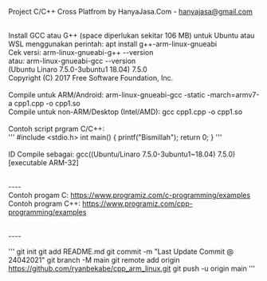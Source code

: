 Project C/C++ Cross Platfrom by HanyaJasa.Com - hanyajasa@gmail.com
<br>
<br>

Install GCC atau G++ (space diperlukan sekitar 106 MB) untuk Ubuntu atau WSL menggunakan perintah: 
apt install g++-arm-linux-gnueabi
<br>
Cek versi: 
arm-linux-gnueabi-g++ --version
<br>atau: 
arm-linux-gnueabi-gcc --version
<br>(Ubuntu Linaro 7.5.0-3ubuntu1 18.04) 7.5.0
<br>Copyright (C) 2017 Free Software Foundation, Inc.
<br>
<br>
Compile untuk ARM/Android: 
arm-linux-gnueabi-gcc -static -march=armv7-a cpp1.cpp -o cpp1.so
<br>
Compile untuk non-ARM/Desktop (Intel/AMD):
gcc cpp1.cpp -o cpp1.so
<br>
<br>
Contoh script prgram C/C++:
<br>
'''
#include <stdio.h>
int main()
{
	printf("Bismillah");
	return 0;
}
'''
<br>
<br>
ID Compile sebagai: 
gcc((Ubuntu/Linaro 7.5.0-3ubuntu1~18.04) 7.5.0)[executable ARM-32]
<br>

<br>----
<br>Contoh progam C: https://www.programiz.com/c-programming/examples
<br>Contoh program C++: https://www.programiz.com/cpp-programming/examples

<br>----
<br>

'''
git init
git add README.md
git commit -m "Last Update Commit @ 24042021"
git branch -M main
git remote add origin https://github.com/ryanbekabe/cpp_arm_linux.git
git push -u origin main
'''

